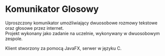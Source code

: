 # Komunikator Glosowy

Uproszczony komunikator umożliwiający dwuosobowe rozmowy tekstowe oraz głosowe przez internet.  
Projekt wykonany jako zadanie na uczelnie, wykonywany w dwuosobowym zespole.

Klient stworzony za pomocą JavaFX, serwer w języku C.
